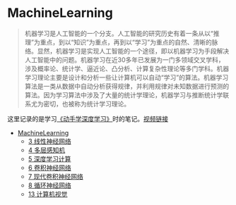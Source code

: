 # MachineLearning

> 机器学习是人工智能的一个分支。人工智能的研究历史有着一条从以“推理”为重点，到以“知识”为重点，再到以“学习”为重点的自然、清晰的脉络。显然，机器学习是实现人工智能的一个途径，即以机器学习为手段解决人工智能中的问题。机器学习在近30多年已发展为一门多领域交叉学科，涉及概率论、统计学、逼近论、凸分析、计算复杂性理论等多门学科。机器学习理论主要是设计和分析一些让计算机可以自动“学习”的算法。机器学习算法是一类从数据中自动分析获得规律，并利用规律对未知数据进行预测的算法。因为学习算法中涉及了大量的统计学理论，机器学习与推断统计学联系尤为密切，也被称为统计学习理论。

这里记录的是学习[《动手学深度学习》](https://zh-v2.d2l.ai/)时的笔记。[视频链接](https://space.bilibili.com/1567748478/channel/seriesdetail?sid=358497)

- [MachineLearning](./subpage/MachineLearning/_MachineLearning.md)
  - [3 线性神经网络](./subpage/MachineLearning/subsubpage/3_线性神经网络.md)
  - [4 多层感知机](./subpage/MachineLearning/subsubpage/4_多层感知机.md)
  - [5 深度学习计算](./subpage/MachineLearning/subsubpage/5_深度学习计算.md)
  - [6 卷积神经网络](./subpage/MachineLearning/subsubpage/6_卷积神经网络.md)
  - [7 现代卷积神经网络](./subpage/MachineLearning/subsubpage/7_现代卷积神经网络.md)
  - [8 循环神经网络](./subpage/MachineLearning/subsubpage/8_循环神经网络.md)
  - [13 计算机视觉](./subpage/MachineLearning/subsubpage/13_计算机视觉.md)

